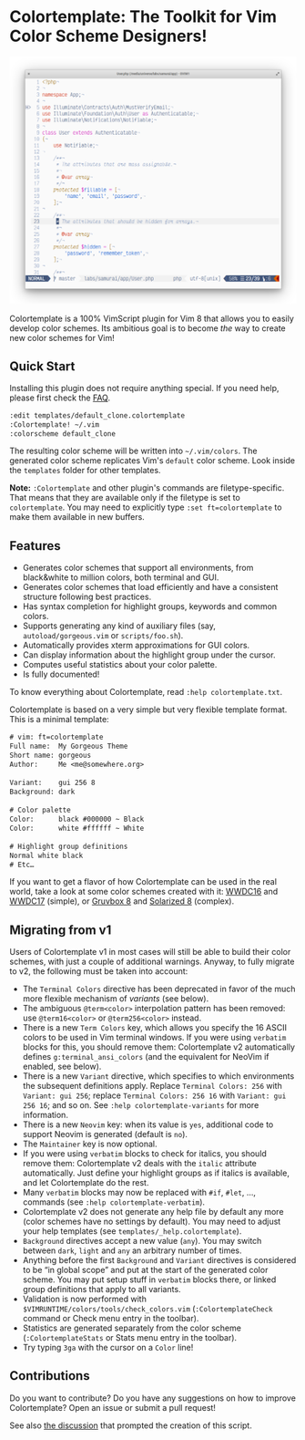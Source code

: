 # Colortemplate: The Toolkit for Vim Color Scheme Designers!

![](https://raw.githubusercontent.com/khadegd/vim-isaac-theme/master/preview/php.png)

Colortemplate is a 100% VimScript plugin for Vim 8 that allows you to easily
develop color schemes. Its ambitious goal is to become *the* way to create new
color schemes for Vim!

## Quick Start

Installing this plugin does not require anything special. If you need help,
please first check the
[FAQ](https://github.com/lifepillar/vim-colortemplate/wiki/FAQs).

```vim
:edit templates/default_clone.colortemplate
:Colortemplate! ~/.vim
:colorscheme default_clone
```

The resulting color scheme will be written into `~/.vim/colors`.
The generated color scheme replicates Vim's `default` color scheme. Look inside
the `templates` folder for other templates.

**Note:** `:Colortemplate` and other plugin's commands are filetype-specific. That
means that they are available only if the filetype is set to `colortemplate`.
You may need to explicitly type `:set ft=colortemplate` to make them available
in new buffers.


## Features

- Generates color schemes that support all environments, from black&white to
  million colors, both terminal and GUI.
- Generates color schemes that load efficiently and have a consistent structure
  following best practices.
- Has syntax completion for highlight groups, keywords and common colors.
- Supports generating any kind of auxiliary files (say,
  `autoload/gorgeous.vim` or `scripts/foo.sh`).
- Automatically provides xterm approximations for GUI colors.
- Can display information about the highlight group under the cursor.
- Computes useful statistics about your color palette.
- Is fully documented!

To know everything about Colortemplate, read `:help colortemplate.txt`.

Colortemplate is based on a very simple but very flexible template format.
This is a minimal template:

```
# vim: ft=colortemplate
Full name:  My Gorgeous Theme
Short name: gorgeous
Author:     Me <me@somewhere.org>

Variant:    gui 256 8
Background: dark

# Color palette
Color:      black #000000 ~ Black
Color:      white #ffffff ~ White

# Highlight group definitions
Normal white black
# Etc…
```

If you want to get a flavor of how Colortemplate can be used in the real world,
take a look at some color schemes created with it:
[WWDC16](https://github.com/lifepillar/vim-wwdc16-theme) and
[WWDC17](https://github.com/lifepillar/vim-wwdc17-theme) (simple), or
[Gruvbox 8](https://github.com/lifepillar/vim-gruvbox8) and
[Solarized 8](https://github.com/lifepillar/vim-solarized8) (complex).


## Migrating from v1

Users of Colortemplate v1 in most cases will still be able to build their color
schemes, with just a couple of additional warnings. Anyway, to fully migrate to
v2, the following must be taken into account:

- The `Terminal Colors` directive has been deprecated in favor of the much more
  flexible mechanism of *variants* (see below).
- The ambiguous `@term<color>` interpolation pattern has been removed: use
  `@term16<color>` or `@term256<color>` instead.
- There is a new `Term Colors` key, which allows you specify the 16 ASCII colors
  to be used in Vim terminal windows. If you were using `verbatim` blocks for
  this, you should remove them: Colortemplate v2 automatically defines
  `g:terminal_ansi_colors` (and the equivalent for NeoVim if enabled, see
  below).
- There is a new `Variant` directive, which specifies to which environments the
  subsequent definitions apply. Replace `Terminal Colors: 256` with `Variant:
  gui 256`; replace `Terminal Colors: 256 16` with `Variant: gui 256 16`; and so
  on. See `:help colortemplate-variants` for more information.
- There is a new `Neovim` key: when its value is `yes`, additional code to
  support Neovim is generated (default is `no`).
- The `Maintainer` key is now optional.
- If you were using `verbatim` blocks to check for italics, you should remove
  them: Colortemplate v2 deals with the `italic` attribute automatically. Just
  define your highlight groups as if italics is available, and let Colortemplate
  do the rest.
- Many `verbatim` blocks may now be replaced with `#if`, `#let`, …, commands
  (see `:help colortemplate-verbatim`).
- Colortemplate v2 does not generate any help file by default any more (color
  schemes have no settings by default). You may need to adjust your help
  templates (see `templates/_help.colortemplate`).
- `Background` directives accept a new value (`any`). You may switch between
  `dark`, `light` and `any` an arbitrary number of times.
- Anything before the first `Background` and `Variant` directives is considered
  to be “in global scope” and put at the start of the generated color scheme.
  You may put setup stuff in `verbatim` blocks there, or linked group
  definitions that apply to all variants.
- Validation is now performed with `$VIMRUNTIME/colors/tools/check_colors.vim`
  (`:ColortemplateCheck` command or Check menu entry in the toolbar).
- Statistics are generated separately from the color scheme
  (`:ColortemplateStats` or Stats menu entry in the toolbar).
- Try typing `3ga` with the cursor on a `Color` line!

## Contributions

Do you want to contribute? Do you have any suggestions on how to improve
Colortemplate? Open an issue or submit a pull request!

See also [the discussion](https://github.com/vim/vim/issues/1665) that prompted
the creation of this script.

